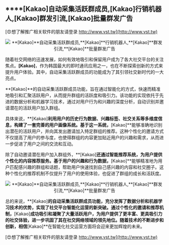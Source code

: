 ## ****[Kakao]**自动采集活跃群成员,**[Kakao]**行销机器人,**[Kakao]**群发引流,**[Kakao]**批量群发广告**

[😍想了解推广相关软件的朋友请登录 http://www.vst.tw](http://www.vst.tw)

 <center><img src="https://vst.tw/MP4/tuiguang/png/6.png" alt="**[Kakao]**自动采集活跃群成员,**[Kakao]**行销机器人,**[Kakao]**群发引流,**[Kakao]**批量群发广告"></center>

随着社交网络的迅速发展，如何有效地吸引和保留用户成为了各大社交平台的关注焦点。**[Kakao]**，作为韩国最大的即时通讯应用之一，也在不断探索创新的方式来提升用户体验。其中，自动采集活跃群成员的功能成为了其引领社交新时代的一大亮点。

**[Kakao]**的自动采集活跃群成员功能，旨在通过智能化的方式，快速而精准地吸引和汇聚活跃用户，从而提升群组的活跃度和吸引力。该功能的实现依托于先进的数据分析和机器学习技术，通过对用户行为和兴趣的深度分析，自动识别并邀请潜在的活跃用户加入群组。

具体来说，**[Kakao]**利用用户的历史行为数据、兴趣标签、社交关系等多维度信息，构建了一套完善的用户画像系统。基于这一系统，**[Kakao]**能够准确地识别出潜在的活跃用户，并向其发出邀请加入特定群组的推荐。这种个性化的邀请方式不仅提高了用户的参与度，也使得群组的内容更加贴近用户的兴趣和需求，从而进一步促进了用户之间的交流和互动。

除了自动邀请潜在用户加入群组外，**[Kakao]**还通过智能推荐系统，为用户提供个性化的内容推荐服务。基于用户的兴趣和行为数据，**[Kakao]**能够精准地为用户匹配感兴趣的群组和话题，帮助用户快速找到自己感兴趣的内容和社交圈子。这种个性化的推荐机制不仅提升了用户的使用体验，也促进了群组的成长和活跃度。

 <center><img src="https://vst.tw/MP4/tuiguang/png/0.png" alt="**[Kakao]**自动采集活跃群成员,**[Kakao]**行销机器人,**[Kakao]**群发引流,**[Kakao]**批量群发广告"></center>

总的来说，**[Kakao]**的自动采集活跃群成员功能，充分发挥了数据分析和机器学习技术的优势，实现了社交平台智能化运营的新突破。通过个性化的邀请和推荐机制，**[Kakao]**成功吸引和凝聚了大量活跃用户，为用户提供了更丰富、更具吸引力的社交体验，进一步巩固了其在社交网络领域的领先地位。随着技术的不断进步和创新，相信**[Kakao]**在智能化社交运营方面将会迎来更加辉煌的未来。

[😍想了解推广相关软件的朋友请登录 http://www.vst.tw](http://www.vst.tw)



